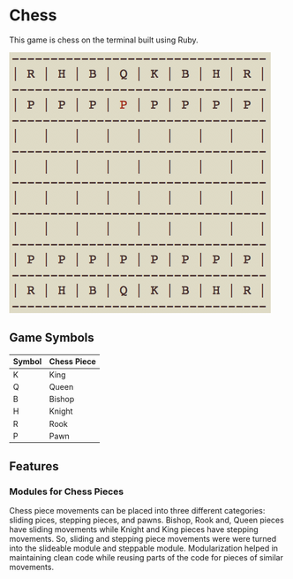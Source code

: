 # Chess
This game is chess on the terminal built using Ruby.

![Screenshot of Chess](screenshot.png)

## Game Symbols
| Symbol  | Chess Piece |
| ------------- | ------------- |
| K  | King  |
| Q  | Queen  |
| B  | Bishop  |
| H  | Knight  |
| R  | Rook  |
| P  | Pawn  |

## Features
### Modules for Chess Pieces
Chess piece movements can be placed into three different categories: sliding pices, stepping pieces, and pawns.  Bishop, Rook and, Queen pieces have sliding movements while Knight and King pieces have stepping movements.  So, sliding and stepping piece movements were were turned into the slideable module and steppable module.  Modularization helped in maintaining clean code while reusing parts of the code for pieces of similar movements.

